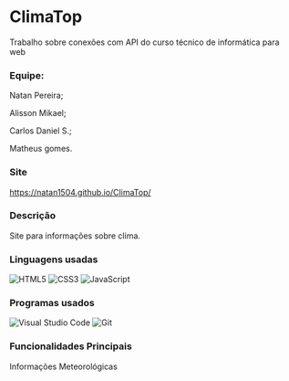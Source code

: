 # ClimaTop
Trabalho sobre conexões com API do curso técnico de informática para web

### Equipe: 
Natan Pereira;

Alisson Mikael;

Carlos Daniel S.;

Matheus gomes.

### Site
https://natan1504.github.io/ClimaTop/
### Descrição 
Site para informações sobre clima.
### Linguagens usadas
![HTML5](https://img.shields.io/badge/html5-%23E34F26.svg?style=for-the-badge&logo=html5&logoColor=white) 
![CSS3](https://img.shields.io/badge/css3-%231572B6.svg?style=for-the-badge&logo=css3&logoColor=white)
![JavaScript](https://img.shields.io/badge/javascript-%23323330.svg?style=for-the-badge&logo=javascript&logoColor=%23F7DF1E)

### Programas usados 
![Visual Studio Code](https://img.shields.io/badge/Visual%20Studio%20Code-0078d7.svg?style=for-the-badge&logo=visual-studio-code&logoColor=white)
![Git](https://img.shields.io/badge/git-%23F05033.svg?style=for-the-badge&logo=git&logoColor=white)
### Funcionalidades Principais
Informações Meteorológicas
